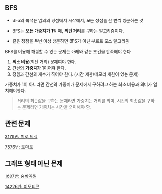 ## BFS
* BFS의 목적은 임의의 정점에서 시작해서, 모든 정점을 한 번씩 방문하는 것

* BFS는 **모든 가중치가 1**일 때, **최단 거리**를 구하는 알고리즘이다.
* 같은 정점을 두번 이상 방문하면 BFS가 아닌 부르트 포스 알고리즘


BFS를 이용해 해결할 수 있는 문제는 아래와 같은 조건을 만족해야 한다
1. **최소 비용**(최단 거리) 문제여야 한다.
2. 간선의 **가중치가 1**이어야 한다.
3. 정점과 간선의 개수가 적어야 한다. 
(시간 제한/메모리 제한이 있는 문제)

가중치가 1이 아니라면
간선의 가중치가 문제에서 구하려고 하는 최소 비용과 의미가 일치해야한다.
>거리의 최솟값을 구하는 문제라면 가중치는 거리를 의미, 시간의 최솟값을 구하는 문제라면 가중치는 시간을 의미해야 함.

## 관련 문제
[2178번: 미로 탐색](https://www.acmicpc.net/problem/2178)

[7576번: 토마토](https://www.acmicpc.net/problem/7576)

## 그래프 형태 아닌 문제

[1697번: 숨바꼭질](https://www.acmicpc.net/problem/1697)

[14226번: 이모티콘](https://www.acmicpc.net/problem/14226)
<!--stackedit_data:
eyJoaXN0b3J5IjpbOTQ3MTUzMjczLDUzMzY3NTg0MSwtMTQ0Nz
M3MDUxOCwtMTY3NDA4MTM1Nl19
-->